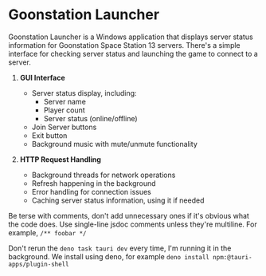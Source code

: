 # Goonstation Launcher

Goonstation Launcher is a Windows application that displays server status
information for Goonstation Space Station 13 servers. There's a simple interface
for checking server status and launching the game to connect to a server.

1. **GUI Interface**
   - Server status display, including:
     - Server name
     - Player count
     - Server status (online/offline)
   - Join Server buttons
   - Exit button
   - Background music with mute/unmute functionality

2. **HTTP Request Handling**
   - Background threads for network operations
   - Refresh happening in the background
   - Error handling for connection issues
   - Caching server status information, using it if needed

Be terse with comments, don't add unnecessary ones if it's obvious what the code does.
Use single-line jsdoc comments unless they're multiline. For example,
`/** foobar */`

Don't rerun the `deno task tauri dev` every time, I'm running it in the
background. We install using deno, for example
`deno install npm:@tauri-apps/plugin-shell`
